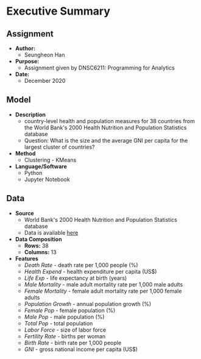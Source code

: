 # Executive Summary

## Assignment
  * **Author:**
    - Seungheon Han
  * **Purpose:**
    - Assignment given by DNSC6211: Programming for Analytics
  * **Date:**
    - December 2020 
     
## Model
   * **Description**
     - country-level health and population measures for 38 countries from the World Bank's 2000 Health Nutrition and Population Statistics database
     - Question: What is the size and the average GNI per capita for the largest cluster of countries?
   * **Method**
     - Clustering - KMeans 
   * **Language/Software**
     - Python
     - Jupyter Notebook
    
## Data
   * **Source**
     - World Bank's 2000 Health Nutrition and Population Statistics database
     - Data is available [here](https://github.com/hshehjue/Data_Mining_Project/blob/main/Basic_Logics/Football_Players/Football_Players.xlsx)
   * **Data Composition**
     - **Rows:** 38
     - **Columns:** 13
   * **Features**
     - *Death Rate* - death rate per 1,000 people (%)
     - *Health Expend* - health expenditure per capita (US$)
     - *Life Exp* - life expectancy at birth (years)
     - *Male Mortality* - male adult mortality rate per 1,000 male adults
     - *Female Mortality* - female adult mortality rate per 1,000 female adults
     - *Population Growth* - annual population growth (%)
     - *Female Pop* - female population (%)
     - *Male Pop* - male population (%)
     - *Total Pop* - total population
     - *Labor Force* - size of labor force
     - *Fertility Rate* - births per woman
     - *Birth Rate* - birth rate per 1,000 people
     - *GNI* - gross national income per capita (US$)
